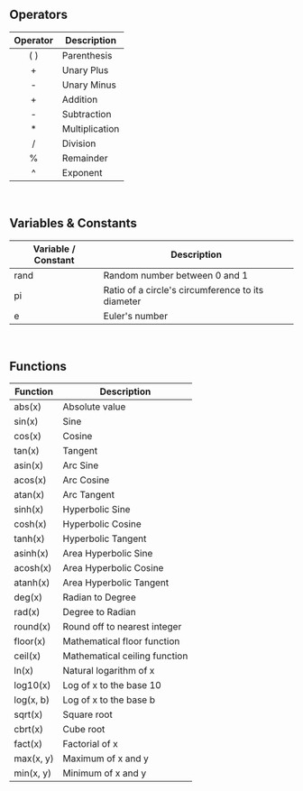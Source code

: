 ## Operators


| Operator | Description    |
| :------: | -------------- |
| ( )      | Parenthesis    |
| +        | Unary Plus     |
| -        | Unary Minus    |
| +        | Addition       |
| -        | Subtraction    |
| *        | Multiplication |
| /        | Division       |
| %        | Remainder      |
| ^        | Exponent       |

<br/>

## Variables & Constants


| Variable / Constant | Description                                       |
| ------------------- | ------------------------------------------------- |
| rand                | Random number between 0 and 1                     |
| pi                  | Ratio of a circle's circumference to its diameter |
| e                   | Euler's number                                    |

<br/>


## Functions


| Function  | Description                   |
| --------- | ----------------------------- |
| abs(x)    | Absolute value                |
| sin(x)    | Sine                          |
| cos(x)    | Cosine                        |
| tan(x)    | Tangent                       |
| asin(x)   | Arc Sine                      |
| acos(x)   | Arc Cosine                    |
| atan(x)   | Arc Tangent                   |
| sinh(x)   | Hyperbolic Sine               |
| cosh(x)   | Hyperbolic Cosine             |
| tanh(x)   | Hyperbolic Tangent            |
| asinh(x)  | Area Hyperbolic Sine          |
| acosh(x)  | Area Hyperbolic Cosine        |
| atanh(x)  | Area Hyperbolic Tangent       |
| deg(x)    | Radian to Degree              |
| rad(x)    | Degree to Radian              |
| round(x)  | Round off to nearest integer  |
| floor(x)  | Mathematical floor function   |
| ceil(x)   | Mathematical ceiling function |
| ln(x)     | Natural logarithm of x        |
| log10(x)  | Log of x to the base 10       |
| log(x, b) | Log of x to the base b        |
| sqrt(x)   | Square root                   |
| cbrt(x)   | Cube root                     |
| fact(x)   | Factorial of x                |
| max(x, y) | Maximum of x and y            |
| min(x, y) | Minimum of x and y            |
